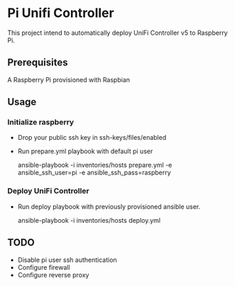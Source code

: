 Pi Unifi Controller
===================

This project intend to automatically deploy UniFi Controller v5 to Raspberry Pi.

Prerequisites
-------------

A Raspberry Pi provisioned with Raspbian

Usage
-----

### Initialize raspberry

 - Drop your public ssh key in ssh-keys/files/enabled
 - Run prepare.yml playbook with default pi user
 
    ansible-playbook -i inventories/hosts prepare.yml -e ansible_ssh_user=pi -e ansible_ssh_pass=raspberry

### Deploy UniFi Controller

 - Run deploy playbook with previously provisioned ansible user.
    
    ansible-playbook -i inventories/hosts deploy.yml

TODO
----

 - Disable pi user ssh authentication
 - Configure firewall
 - Configure reverse proxy 
